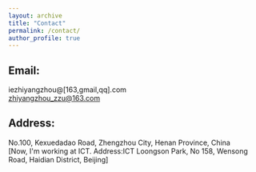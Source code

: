 ```yaml
---
layout: archive
title: "Contact"
permalink: /contact/
author_profile: true
---
```


## Email:
iezhiyangzhou@[163,gmail,qq].com <br>
zhiyangzhou_zzu@163.com

## Address:
No.100, Kexuedadao Road, Zhengzhou City, Henan Province, China <br>
\[Now, I'm working at ICT. Address:ICT Loongson Park, No 158, Wensong Road, Haidian District, Beijing\]
